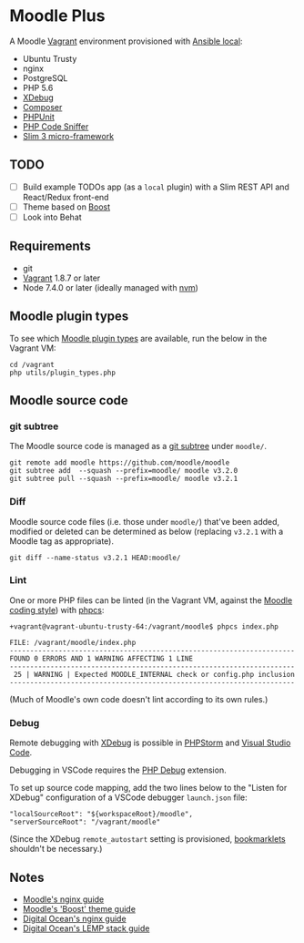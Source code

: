 # Moodle Plus

A Moodle [Vagrant](https://www.vagrantup.com/) environment provisioned with [Ansible local](https://www.vagrantup.com/docs/provisioning/ansible_local.html):

* Ubuntu Trusty
* nginx
* PostgreSQL
* PHP 5.6
* [XDebug](https://xdebug.org/)
* [Composer](https://getcomposer.org/)
* [PHPUnit](https://docs.moodle.org/dev/PHPUnit)
* [PHP Code Sniffer](https://github.com/squizlabs/PHP_CodeSniffer)
* [Slim 3 micro-framework](https://www.slimframework.com/docs/)

## TODO

- [ ] Build example TODOs app (as a `local` plugin) with a Slim REST API and React/Redux front-end
- [ ] Theme based on [Boost](https://docs.moodle.org/32/en/Boost_theme)
- [ ] Look into Behat

## Requirements

* git
* [Vagrant](https://www.vagrantup.com/) 1.8.7 or later
* Node 7.4.0 or later (ideally managed with [nvm](https://github.com/creationix/nvm))

## Moodle plugin types

To see which [Moodle plugin types](https://docs.moodle.org/dev/Plugin_types) are available, run the below in the Vagrant VM:

```
cd /vagrant
php utils/plugin_types.php
```

## Moodle source code

### git subtree

The Moodle source code is managed as a [git subtree](https://blogs.atlassian.com/2013/05/alternatives-to-git-submodule-git-subtree/) under `moodle/`.

```
git remote add moodle https://github.com/moodle/moodle
git subtree add  --squash --prefix=moodle/ moodle v3.2.0
git subtree pull --squash --prefix=moodle/ moodle v3.2.1
```

### Diff

Moodle source code files (i.e. those under `moodle/`) that've been added, modified or deleted can be determined as below (replacing `v3.2.1` with a Moodle tag as appropriate).

```
git diff --name-status v3.2.1 HEAD:moodle/
```

### Lint

One or more PHP files can be linted (in the Vagrant VM, against the [Moodle coding style](https://docs.moodle.org/dev/Coding_style)) with [phpcs](https://github.com/squizlabs/PHP_CodeSniffer):

```
+vagrant@vagrant-ubuntu-trusty-64:/vagrant/moodle$ phpcs index.php

FILE: /vagrant/moodle/index.php
----------------------------------------------------------------------
FOUND 0 ERRORS AND 1 WARNING AFFECTING 1 LINE
----------------------------------------------------------------------
 25 | WARNING | Expected MOODLE_INTERNAL check or config.php inclusion
----------------------------------------------------------------------
```

(Much of Moodle's own code doesn't lint according to its own rules.)

### Debug

Remote debugging with [XDebug](https://xdebug.org/) is possible in [PHPStorm](https://www.jetbrains.com/phpstorm/) and [Visual Studio Code](https://code.visualstudio.com/Docs/languages/php).

Debugging in VSCode requires the [PHP Debug](https://marketplace.visualstudio.com/items?itemName=felixfbecker.php-debug) extension.

To set up source code mapping, add the two lines below to the "Listen for XDebug" configuration of a VSCode debugger `launch.json` file:

```
"localSourceRoot": "${workspaceRoot}/moodle",
"serverSourceRoot": "/vagrant/moodle"
```

(Since the XDebug `remote_autostart` setting is provisioned, [bookmarklets](https://www.jetbrains.com/phpstorm/marklets/) shouldn't be necessary.)

## Notes

* [Moodle's nginx guide](https://docs.moodle.org/32/en/Nginx)
* [Moodle's 'Boost' theme guide](https://docs.moodle.org/dev/Creating_a_theme_based_on_boost)
* [Digital Ocean's nginx guide](https://www.digitalocean.com/community/tutorials/how-to-set-up-nginx-server-blocks-virtual-hosts-on-ubuntu-14-04-lts)
* [Digital Ocean's LEMP stack guide](https://www.digitalocean.com/community/tutorials/how-to-install-linux-nginx-mysql-php-lemp-stack-on-ubuntu-14-04)

